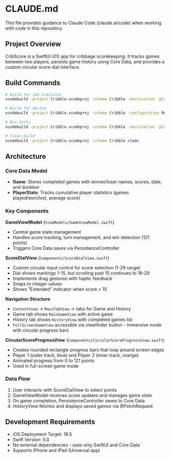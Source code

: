 # CLAUDE.md

This file provides guidance to Claude Code (claude.ai/code) when working with code in this repository.

## Project Overview

CribScore is a SwiftUI iOS app for cribbage scorekeeping. It tracks games between two players, persists game history using Core Data, and provides a custom circular score dial interface.

## Build Commands

```bash
# Build for iOS Simulator
xcodebuild -project Cribble.xcodeproj -scheme Cribble -destination 'platform=iOS Simulator,name=iPhone 16,OS=18.5' build

# Build for device
xcodebuild -project Cribble.xcodeproj -scheme Cribble -configuration Release build

# Run tests
xcodebuild -project Cribble.xcodeproj -scheme Cribble -destination 'platform=iOS Simulator,name=iPhone 16,OS=18.5' test

# Clean build
xcodebuild -project Cribble.xcodeproj -scheme Cribble clean
```

## Architecture

### Core Data Model
- **Game**: Stores completed games with winner/loser names, scores, date, and duration
- **PlayerStats**: Tracks cumulative player statistics (games played/won/lost, average score)

### Key Components

**GameViewModel** (`ViewModels/GameViewModel.swift`)
- Central game state management
- Handles score tracking, turn management, and win detection (121 points)
- Triggers Core Data saves via PersistenceController

**ScoreDialView** (`Components/ScoreDialView.swift`)
- Custom circular input control for score selection (1-29 range)
- Dial shows markings 1-15, but scrolling past 15 continues to 16-29
- Implements drag gestures with haptic feedback
- Snaps to integer values
- Shows "Extended" indicator when score > 15

**Navigation Structure**
- `ContentView` → `MainTabView` → tabs for Game and History
- Game tab shows `MainGameView` with active game
- History tab shows `HistoryView` with completed games list
- `FullScreenGameView` accessible via viewfinder button - immersive mode with circular progress bars

**CircularScoreProgressView** (`Components/CircularScoreProgressView.swift`)
- Creates rounded rectangle progress bars that loop around screen edges
- Player 1 (outer track, blue) and Player 2 (inner track, orange)
- Animated progress from 0 to 121 points
- Used in full-screen game mode

### Data Flow
1. User interacts with ScoreDialView to select points
2. GameViewModel receives score updates and manages game state
3. On game completion, PersistenceController saves to Core Data
4. HistoryView fetches and displays saved games via @FetchRequest

## Development Requirements

- iOS Deployment Target: 18.5
- Swift Version: 5.0
- No external dependencies - uses only SwiftUI and Core Data
- Supports iPhone and iPad (Universal app)